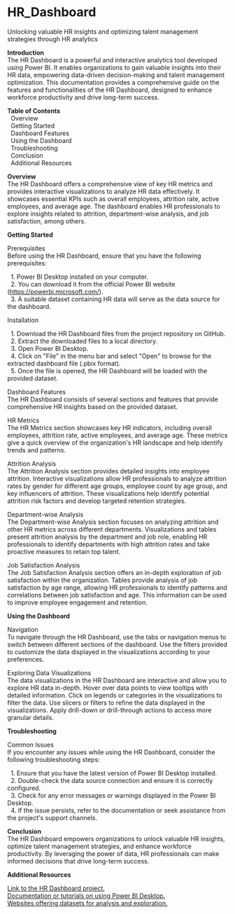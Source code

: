 # HR_Dashboard
Unlocking valuable HR insights and optimizing talent management strategies through HR analytics

**Introduction**  
The HR Dashboard is a powerful and interactive analytics tool developed using Power BI. It enables organizations to gain valuable insights into their HR data, empowering data-driven decision-making and talent management optimization. This documentation provides a comprehensive guide on the features and functionalities of the HR Dashboard, designed to enhance workforce productivity and drive long-term success.

**Table of Contents**  
&nbsp;&nbsp;Overview  
&nbsp;&nbsp;Getting Started  
&nbsp;&nbsp;Dashboard Features  
&nbsp;&nbsp;Using the Dashboard  
&nbsp;&nbsp;Troubleshooting  
&nbsp;&nbsp;Conclusion  
&nbsp;&nbsp;Additional Resources  

**Overview**  
The HR Dashboard offers a comprehensive view of key HR metrics and provides interactive visualizations to analyze HR data effectively. It showcases essential KPIs such as overall employees, attrition rate, active employees, and average age. The dashboard enables HR professionals to explore insights related to attrition, department-wise analysis, and job satisfaction, among others.


**Getting Started**  

Prerequisites  
Before using the HR Dashboard, ensure that you have the following prerequisites:   

&nbsp;&nbsp;1. Power BI Desktop installed on your computer.   
&nbsp;&nbsp;2. You can download it from the official Power BI website (https://powerbi.microsoft.com/).  
&nbsp;&nbsp;3. A suitable dataset containing HR data will serve as the data source for the dashboard.   

Installation  

&nbsp;&nbsp;1. Download the HR Dashboard files from the project repository on GitHub.  
&nbsp;&nbsp;2. Extract the downloaded files to a local directory.  
&nbsp;&nbsp;3. Open Power BI Desktop.  
&nbsp;&nbsp;4. Click on "File" in the menu bar and select "Open" to browse for the extracted dashboard file (.pbix format).  
&nbsp;&nbsp;5. Once the file is opened, the HR Dashboard will be loaded with the provided dataset.  

Dashboard Features  
The HR Dashboard consists of several sections and features that provide comprehensive HR insights based on the provided dataset.

HR Metrics  
The HR Metrics section showcases key HR indicators, including overall employees, attrition rate, active employees, and average age. These metrics give a quick overview of the organization's HR landscape and help identify trends and patterns.

Attrition Analysis  
The Attrition Analysis section provides detailed insights into employee attrition. Interactive visualizations allow HR professionals to analyze attrition rates by gender for different age groups, employee count by age group, and key influencers of attrition. These visualizations help identify potential attrition risk factors and develop targeted retention strategies.


Department-wise Analysis  
The Department-wise Analysis section focuses on analyzing attrition and other HR metrics across different departments. Visualizations and tables present attrition analysis by the department and job role, enabling HR professionals to identify departments with high attrition rates and take proactive measures to retain top talent.

Job Satisfaction Analysis  
The Job Satisfaction Analysis section offers an in-depth exploration of job satisfaction within the organization. Tables provide analysis of job satisfaction by age range, allowing HR professionals to identify patterns and correlations between job satisfaction and age. This information can be used to improve employee engagement and retention.



**Using the Dashboard**   

Navigation  
To navigate through the HR Dashboard, use the tabs or navigation menus to switch between different sections of the dashboard. Use the filters provided to customize the data displayed in the visualizations according to your preferences.

Exploring Data Visualizations  
The data visualizations in the HR Dashboard are interactive and allow you to explore HR data in-depth. Hover over data points to view tooltips with detailed information. Click on legends or categories in the visualizations to filter the data. Use slicers or filters to refine the data displayed in the visualizations. Apply drill-down or drill-through actions to access more granular details.

**Troubleshooting**  

Common Issues  
If you encounter any issues while using the HR Dashboard, consider the following troubleshooting steps:

&nbsp;&nbsp;1. Ensure that you have the latest version of Power BI Desktop installed.  
&nbsp;&nbsp;2. Double-check the data source connection and ensure it is correctly configured.  
&nbsp;&nbsp;3. Check for any error messages or warnings displayed in the Power BI Desktop.  
&nbsp;&nbsp;4. If the issue persists, refer to the documentation or seek assistance from the project's support channels.  

**Conclusion**  
The HR Dashboard empowers organizations to unlock valuable HR insights, optimize talent management strategies, and enhance workforce productivity. By leveraging the power of data, HR professionals can make informed decisions that drive long-term success.

**Additional Resources**  

[Link to the HR Dashboard project.](https://app.powerbi.com/reportEmbed?reportId=f279b2ec-81e9-45d4-bee2-a25dbdf18993&autoAuth=true&ctid=b548b9e2-466a-4d81-903b-24cf8cc5e37e)  
[Documentation or tutorials on using Power BI Desktop.](https://learn.microsoft.com/en-us/power-bi/fundamentals/service-get-started)  
[Websites offering datasets for analysis and exploration.](https://www.kaggle.com/)  

